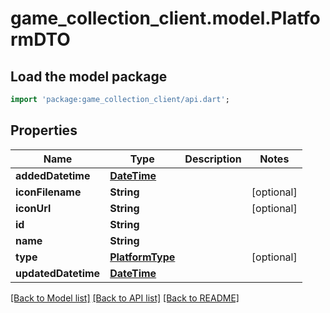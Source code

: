 # game_collection_client.model.PlatformDTO

## Load the model package
```dart
import 'package:game_collection_client/api.dart';
```

## Properties
Name | Type | Description | Notes
------------ | ------------- | ------------- | -------------
**addedDatetime** | [**DateTime**](DateTime.md) |  | 
**iconFilename** | **String** |  | [optional] 
**iconUrl** | **String** |  | [optional] 
**id** | **String** |  | 
**name** | **String** |  | 
**type** | [**PlatformType**](PlatformType.md) |  | [optional] 
**updatedDatetime** | [**DateTime**](DateTime.md) |  | 

[[Back to Model list]](../README.md#documentation-for-models) [[Back to API list]](../README.md#documentation-for-api-endpoints) [[Back to README]](../README.md)


